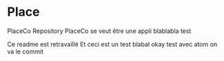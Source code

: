 # Place
PlaceCo Repository
PlaceCo se veut être une appli blablabla test

Ce readme est retravaillé
Et ceci est un test blabal
okay test avec atom on va le commit
